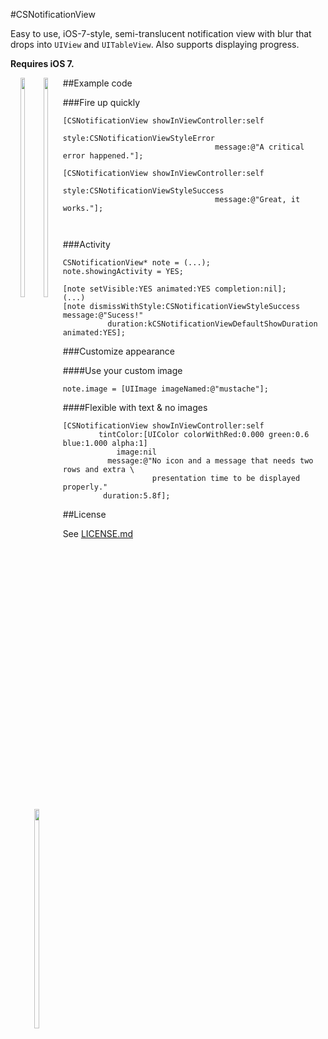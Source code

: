 #CSNotificationView

Easy to use, iOS-7-style, semi-translucent notification view with blur that drops into `UIView` and `UITableView`.
Also supports displaying progress.

**Requires iOS 7.**


<div style="float: left; text-align: center">
<img src="https://f.cloud.github.com/assets/956573/1240926/3764db88-2a14-11e3-89d2-c1492b003d33.png" width="30%"></img>
&nbsp;
<img src="https://f.cloud.github.com/assets/956573/1240925/375efbdc-2a14-11e3-9258-7fc4395ae019.png" width="30%"></img>
&nbsp;
<img src="https://f.cloud.github.com/assets/956573/1329610/502c2ed0-351a-11e3-859d-534c792a7c65.png" width="30%"></img>


</div>

##Example code

###Fire up quickly

```objc
[CSNotificationView showInViewController:self
									style:CSNotificationViewStyleError
								  message:@"A critical error happened."];
									  
[CSNotificationView showInViewController:self
									style:CSNotificationViewStyleSuccess
								  message:@"Great, it works."];
									  
									  
```

###Activity

```objc
CSNotificationView* note = (...);
note.showingActivity = YES;

[note setVisible:YES animated:YES completion:nil];
(...)
[note dismissWithStyle:CSNotificationViewStyleSuccess message:@"Sucess!"
	      duration:kCSNotificationViewDefaultShowDuration animated:YES];
```

###Customize appearance

####Use your custom image

```objc
note.image = [UIImage imageNamed:@"mustache"];
```

####Flexible with text & no images

```objc
[CSNotificationView showInViewController:self
        tintColor:[UIColor colorWithRed:0.000 green:0.6 blue:1.000 alpha:1]
            image:nil
          message:@"No icon and a message that needs two rows and extra \
                    presentation time to be displayed properly."
         duration:5.8f];

```


##License

See [LICENSE.md](https://raw.github.com/problame/CSNotificationView/master/LICENSE.md)
